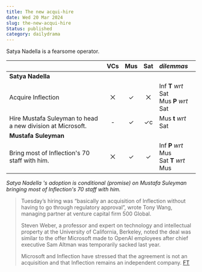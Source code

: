 ```yaml
---
title: The new acqui-hire
date: Wed 20 Mar 2024
slug: the-new-acqui-hire
Status: published
category: dailydrama
---
```

Satya Nadella is a fearsome operator.

|                                                            | VCs | Mus | Sat | *dilemmas*                                 |
| :--------------------------------------------------------- | :-: | :-: | :-: | :----------------------------------------- |
| **Satya Nadella**                                          |     |     |     |                                            |
| Acquire Inflection                                         |  ⨉  |  ✓  |  ⨉  | Inf **T** *wrt* Sat<br>Mus **P** *wrt* Sat |
| Hire Mustafa Suleyman to head a new division at Microsoft. |  -  |  ✓  | ✓c  | Mus **t** *wrt* Sat                        |
| **Mustafa Suleyman**                                       |     |     |     |                                            |
| Bring most of Inflection's 70 staff with him.              |  ⨉  |  ✓  |  ✓  | Inf **P** *wrt* Mus<br>Sat **T** *wrt* Mus |

_Satya Nadella 's adoption is conditional (promise) on Mustafa Suleyman bringing most of Inflection's 70 staff with him._

> Tuesday’s hiring was “basically an acquisition of Inflection without having to go through regulatory approval”, wrote Tony Wang, managing partner at venture capital firm 500 Global.
> 
> Steven Weber, a professor and expert on technology and intellectual property at the University of California, Berkeley, noted the deal was similar to the offer Microsoft made to OpenAI employees after chief executive Sam Altman was temporarily sacked last year. 
> 
> Microsoft and Inflection have stressed that the agreement is not an acquisition and that Inflection remains an independent company.
[FT](https://www.ft.com/content/1045edfb-f06b-4162-bab9-e2f019f5dec4)
